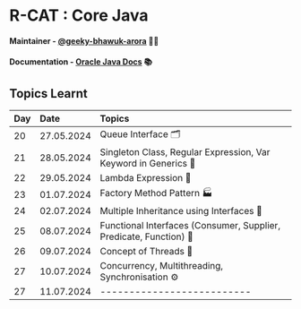 # R-CAT : Core Java

#### Maintainer - [@geeky-bhawuk-arora](https://github.com/geeky-bhawuk-arora/) 👨‍💻
#### Documentation - [Oracle Java Docs](https://docs.oracle.com/en/java/javase/11/docs/api/) 📚

## Topics Learnt

| Day | Date       | Topics                                                          |
|:----|:-----------|:----------------------------------------------------------------|
| 20  | 27.05.2024 | Queue Interface 🗂️                                              |
| 21  | 28.05.2024 | Singleton Class, Regular Expression, Var Keyword in Generics 🧩 |
| 22  | 29.05.2024 | Lambda Expression 🔀                                            |
| 23  | 01.07.2024 | Factory Method Pattern 🏭                                       |
| 24  | 02.07.2024 | Multiple Inheritance using Interfaces 🔗                        |
| 25  | 08.07.2024 | Functional Interfaces (Consumer, Supplier, Predicate, Function) 📑|
| 26  | 09.07.2024 | Concept of Threads 🧵                                            |
| 27  | 10.07.2024 | Concurrency, Multithreading, Synchronisation ⚙️                |
| 27  | 11.07.2024 | --------------------------                                      |
